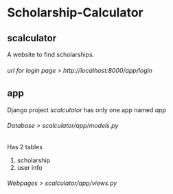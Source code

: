 # Scholarship-Calculator

## scalculator
A website to find scholarships.

###### url for login page > http://localhost:8000/app/login

## app
Django project *scalculator* has only one app named *app*

###### Database > scalculator/app/models.py
Has 2 tables
1. scholarship
2. user info

###### Webpages > scalculator/app/views.py
